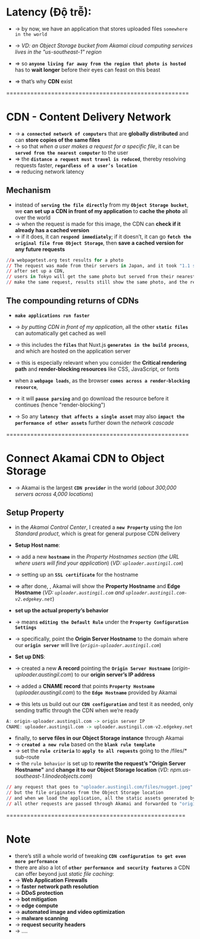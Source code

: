 # Latency (Độ trễ):
* -> by now, we have an application that stores uploaded files `somewhere in the world`
* -> _VD: an Object Storage bucket from Akamai cloud computing services lives in the "us-southeast-1" region_
* => so **`anyone living far away from the region that photo is hosted`** has to **wait longer** before their eyes can feast on this beast

* => that’s why **CDN** exist

=====================================================
# CDN - Content Delivery Network
* -> **`a connected network of computers`** that are **globally distributed** and can **store copies of the same files** 
* -> so that _when a user makes a request for a specific file_, it can be **`served from the nearest computer`** to the user
* => the **`distance a request must travel is reduced`**, thereby resolving requests faster, **`regardless of a user’s location`**
* => reducing network latency

## Mechanism
* instead of **`serving the file directly`** from my **`Object Storage bucket`**, we **can set up a CDN in front of my application** to **cache the photo** all over the world
* -> when the request is made for this image, the CDN can **check if it already has a cached version**
* -> if it does, it can **`respond immediately`**; if it doesn’t, it can go **`fetch the original file from Object Storage`**, then **save a cached version for any future requests**

```r - VD: 
//a webpagetest.org test results for a photo 
// The request was made from their servers in Japan, and it took "1.1 seconds" for the request to complete
// after set up a CDN,
// users in Tokyo will get the same photo but served from their nearest CDN location (which is probably in Tokyo), and users in Toronto are going to get that same file, but served from their nearest CDN location (which is probably in Toronto)
// make the same request, results still show the same photo, and the request still originated from Tokyo, but this time it only took "0.2 seconds"; a fraction of the time!
```

## The compounding returns of CDNs
* **`make applications run faster`**
* -> _by putting CDN in front of my application_, all the other **`static files`** can automatically get cached as well
* -> this includes the **`files`** that Nuxt.js **`generates in the build process`**, and which are hosted on the application server
* -> this is especially relevant when you consider the **Critical rendering path** and **render-blocking resources** like CSS, JavaScript, or fonts

* when a **`webpage loads`**, as the browser **`comes across a render-blocking resource`**, 
* -> it will **`pause parsing`** and go download the resource before it continues (hence "render-blocking") 
* -> So any **`latency that affects a single asset`** may also **`impact the performance of other assets`** further down the _network cascade_

=====================================================
# Connect Akamai CDN to Object Storage
* -> Akamai is the largest **`CDN provider`** in the world (_about 300,000 servers across 4,000 locations_)

## Setup Property
* in the _Akamai Control Center_, I created a **`new Property`** using the _Ion Standard product_, which is great for general purpose CDN delivery

* **Setup Host name**:
* -> add a new **`hostname`** in the _Property Hostnames section_ (_the URL where users will find your application_) (_VD: `uploader.austingil.com`_)
* -> setting up an **`SSL certificate`** for the hostname
* => after done, , Akamai will show the **Property Hostname** and **Edge Hostname** (_VD: `uploader.austingil.com` and `uploader.austingil.com-v2.edgekey.net`_)

* **set up the actual property’s behavior** 
* -> means **`editing the Default Rule`** under the **`Property Configuration Settings`**
* -> specifically, point the **Origin Server Hostname** to the domain where our **`origin server`** will live (_`origin-uploader.austingil.com`_)

* **Set up DNS**:
* -> created a new **A record** pointing the **`Origin Server Hostname`** (_origin-uploader.austingil.com_) to our **origin server’s IP address**
* -> added a **CNAME record** that points **`Property Hostname`** (_uploader.austingil.com_) to the **`Edge Hostname`** provided by Akamai
* => this lets us build out our **`CDN configuration`** and test it as needed, only sending traffic through the CDN when we’re ready

```r
A: origin-uploader.austingil.com -> origin server IP
CNAME: uploader.austingil.com -> uploader.austingil.com-v2.edgekey.net
```

* finally, to **serve files in our Object Storage instance** through Akamai
* -> **`created a new rule`** based on the **`blank rule template`** 
* -> set the **`rule criteria`** to **`apply to all requests`** going to the /files/* sub-route
* -> the `rule behavior` is set up to **rewrite the request’s "Origin Server Hostname"** and **change it to our Object Storage location** (_VD: npm.us-southeast-1.linodeobjects.com_)

```r - the result:
// any request that goes to "uploader.austingil.com/files/nugget.jpeg" is served through the CDN, 
// but the file originates from the Object Storage location
// and when we load the application, all the static assets generated by Nuxt are served from the CDN as well
// all other requests are passed through Akamai and forwarded to "origin-uploader.austingil.com", which points to the origin server
```

====================================================
# Note
* there’s still a whole world of tweaking **`CDN configuration to get even more performance`**
* there are also a lot of **`other performance and security features`** a CDN can offer beyond just _static file caching_:
* -> **Web Application Firewalls** 
* -> **faster network path resolution**
 * -> **DDoS protection**
* -> **bot mitigation**
* -> **edge compute**
* -> **automated image and video optimization**
* -> **malware scanning**
* -> **request security headers**
* -> .... 
